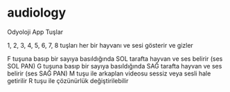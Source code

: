 # audiology


Odyoloji App Tuşlar

1, 2, 3, 4, 5, 6, 7, 8 tuşları her bir hayvanı ve sesi gösterir ve gizler

F tuşuna basıp bir sayıya basıldığında SOL tarafta hayvan ve ses belirir (ses SOL PAN)
G tuşuna basıp bir sayıya basıldığında SAĞ tarafta hayvan ve ses belirir (ses SAĞ PAN)
M tuşu ile arkaplan videosu sessiz veya sesli hale getirilir
R tuşu ile çözünürlük değiştirilebilir
